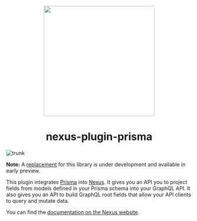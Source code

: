 <p align="center">
  <img src="https://i.imgur.com/8qvElTM.png" width="300" align="center" />
  <h1 align="center">nexus-plugin-prisma</h1>
</p>

![trunk](https://github.com/graphql-nexus/nexus-plugin-prisma/workflows/trunk/badge.svg)

**Note:** A [replacement](https://github.com/prisma/nexus-prisma/) for this library is under development and available in early preview.

This plugin integrates [Prisma](https://www.prisma.io/) into [Nexus](https://nexusjs.org/). It gives you an API you to project fields from models defined in your Prisma schema into your GraphQL API. It also gives you an API to build GraphQL root fields that allow your API clients to query and mutate data.

You can find the [documentation on the Nexus website](https://nexusjs.org/docs/plugins/prisma/overview).
